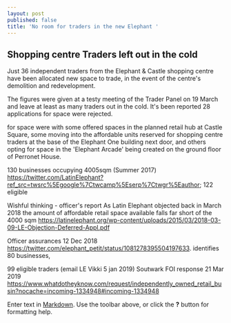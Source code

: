 ```yaml
---
layout: post
published: false
title: 'No room for traders in the new Elephant '
---
```

## Shopping centre Traders left out in the cold

Just 36 independent traders from the Elephant  & Castle shopping centre have been allocated new space to trade, in the event of the centre's demolition and redevelopment.

The figures were given at a testy meeting of the Trader Panel on 19 March and leave at least as many traders out in the cold.  It's been reported 28 applications for space were rejected.

for space were
with some offered spaces in the planned retail hub at Castle Square, some moving into the affordable units reserved for shopping centre traders at the base of the Elephant One building next door, and others opting for space in the 'Elephant Arcade' being created on the ground floor of Perronet House.

130 businesses occupying 4005sqm (Summer 2017) https://twitter.com/LatinElephant?ref_src=twsrc%5Egoogle%7Ctwcamp%5Eserp%7Ctwgr%5Eauthor; 122 eligible


Wishful thinking - officer's report 
As Latin Elephant objected back in March 2018 the amount of affordable retail space available falls far short of the 4000 sqm  https://latinelephant.org/wp-content/uploads/2015/03/2018-03-09-LE-Objection-Deferred-Appl.pdf

Officer assurances 12 Dec 2018 https://twitter.com/elephant_petit/status/1081278395504197633.  identifies 80 businesses,

99 eligible traders (email LE Vikki 5 jan 2019)
Soutwark FOI response 21 Mar 2019 https://www.whatdotheyknow.com/request/independently_owned_retail_busin?nocache=incoming-1334948#incoming-1334948


Enter text in [Markdown](http://daringfireball.net/projects/markdown/). Use the toolbar above, or click the **?** button for formatting help.
